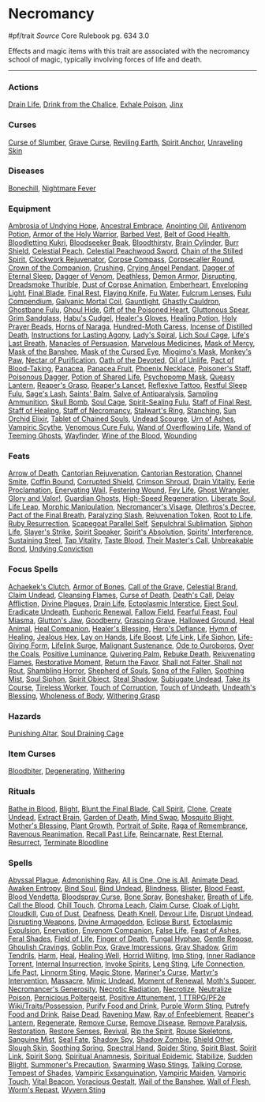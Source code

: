 # Necromancy
#pf/trait 
*Source* Core Rulebook pg. 634 3.0

Effects and magic items with this trait are associated with the necromancy school of magic, typically involving forces of life and death.

---

### Actions
[Drain Life](../Magic/Focus%20Spells/Level%203/Drain%20Life.md), [Drink from the Chalice](Drink%20from%20the%20Chalice), [Exhale Poison](Exhale%20Poison), [Jinx](Jinx)

### Curses
[Curse of Slumber](Curse%20of%20Slumber), [Grave Curse](Grave%20Curse), [Reviling Earth](Reviling%20Earth), [Spirit Anchor](Spirit%20Anchor), [Unraveling Skin](Unraveling%20Skin)

### Diseases
[Bonechill](Bonechill), [Nightmare Fever](Nightmare%20Fever)

### Equipment
[Ambrosia of Undying Hope](Ambrosia%20of%20Undying%20Hope), [Ancestral Embrace](Ancestral%20Embrace), [Anointing Oil](Anointing%20Oil), [Antivenom Potion](Antivenom%20Potion), [Armor of the Holy Warrior](Armor%20of%20the%20Holy%20Warrior), [Barbed Vest](Barbed%20Vest), [Belt of Good Health](Belt%20of%20Good%20Health), [Bloodletting Kukri](Bloodletting%20Kukri), [Bloodseeker Beak](Bloodseeker%20Beak), [Bloodthirsty](Bloodthirsty), [Brain Cylinder](Brain%20Cylinder), [Burr Shield](Burr%20Shield), [Celestial Peach](Celestial%20Peach), [Celestial Peachwood Sword](Celestial%20Peachwood%20Sword), [Chain of the Stilled Spirit](Chain%20of%20the%20Stilled%20Spirit), [Clockwork Rejuvenator](Clockwork%20Rejuvenator), [Corpse Compass](Corpse%20Compass), [Corpsecaller Round](Corpsecaller%20Round), [Crown of the Companion](Crown%20of%20the%20Companion), [Crushing](Crushing), [Crying Angel Pendant](Crying%20Angel%20Pendant), [Dagger of Eternal Sleep](Dagger%20of%20Eternal%20Sleep), [Dagger of Venom](Dagger%20of%20Venom), [Deathless](Deathless), [Demon Armor](Demon%20Armor), [Disrupting](Disrupting), [Dreadsmoke Thurible](Dreadsmoke%20Thurible), [Dust of Corpse Animation](Dust%20of%20Corpse%20Animation), [Emberheart](Emberheart), [Enveloping Light](Enveloping%20Light), [Final Blade](../Items/Artifacts/Final%20Blade.md), [Final Rest](Final%20Rest), [Flaying Knife](Flaying%20Knife), [Fu Water](Fu%20Water), [Fulcrum Lenses](Fulcrum%20Lenses), [Fulu Compendium](Fulu%20Compendium), [Galvanic Mortal Coil](Galvanic%20Mortal%20Coil), [Gauntlight](Gauntlight), [Ghastly Cauldron](Ghastly%20Cauldron), [Ghostbane Fulu](Ghostbane%20Fulu), [Ghoul Hide](Ghoul%20Hide), [Gift of the Poisoned Heart](Gift%20of%20the%20Poisoned%20Heart), [Gluttonous Spear](Gluttonous%20Spear), [Grim Sandglass](Grim%20Sandglass), [Habu's Cudgel](Habu's%20Cudgel), [Healer's Gloves](Healer's%20Gloves), [Healing Potion](Healing%20Potion), [Holy Prayer Beads](Holy%20Prayer%20Beads), [Horns of Naraga](Horns%20of%20Naraga), [Hundred-Moth Caress](Hundred-Moth%20Caress), [Incense of Distilled Death](Incense%20of%20Distilled%20Death), [Instructions for Lasting Agony](Instructions%20for%20Lasting%20Agony), [Lady's Spiral](Lady's%20Spiral), [Lich Soul Cage](Lich%20Soul%20Cage), [Life's Last Breath](Life's%20Last%20Breath), [Manacles of Persuasion](Manacles%20of%20Persuasion), [Marvelous Medicines](Marvelous%20Medicines), [Mask of Mercy](Mask%20of%20Mercy), [Mask of the Banshee](Mask%20of%20the%20Banshee), [Mask of the Cursed Eye](Mask%20of%20the%20Cursed%20Eye), [Miogimo's Mask](Miogimo's%20Mask), [Monkey's Paw](Monkey's%20Paw), [Nectar of Purification](Nectar%20of%20Purification), [Oath of the Devoted](Oath%20of%20the%20Devoted), [Oil of Unlife](Oil%20of%20Unlife), [Pact of Blood-Taking](Pact%20of%20Blood-Taking), [Panacea](Panacea), [Panacea Fruit](Panacea%20Fruit), [Phoenix Necklace](Phoenix%20Necklace), [Poisoner's Staff](Poisoner's%20Staff), [Poisonous Dagger](Poisonous%20Dagger), [Potion of Shared Life](Potion%20of%20Shared%20Life), [Psychopomp Mask](Psychopomp%20Mask), [Queasy Lantern](Queasy%20Lantern), [Reaper's Grasp](Reaper's%20Grasp), [Reaper's Lancet](Reaper's%20Lancet), [Reflexive Tattoo](Reflexive%20Tattoo), [Restful Sleep Fulu](Restful%20Sleep%20Fulu), [Sage's Lash](Sage's%20Lash), [Saints' Balm](Saints'%20Balm), [Salve of Antiparalysis](Salve%20of%20Antiparalysis), [Sampling Ammunition](Sampling%20Ammunition), [Skull Bomb](Skull%20Bomb), [Soul Cage](Soul%20Cage), [Spirit-Sealing Fulu](Spirit-Sealing%20Fulu), [Staff of Final Rest](Staff%20of%20Final%20Rest), [Staff of Healing](Staff%20of%20Healing), [Staff of Necromancy](Staff%20of%20Necromancy), [Stalwart's Ring](Stalwart's%20Ring), [Stanching](Stanching), [Sun Orchid Elixir](Sun%20Orchid%20Elixir), [Tablet of Chained Souls](Tablet%20of%20Chained%20Souls), [Undead Scourge](Undead%20Scourge), [Urn of Ashes](Urn%20of%20Ashes), [Vampiric Scythe](Vampiric%20Scythe), [Venomous Cure Fulu](Venomous%20Cure%20Fulu), [Wand of Overflowing Life](Wand%20of%20Overflowing%20Life), [Wand of Teeming Ghosts](Wand%20of%20Teeming%20Ghosts), [Wayfinder](Wayfinder), [Wine of the Blood](Wine%20of%20the%20Blood), [Wounding](Wounding)

### Feats
[Arrow of Death](Arrow%20of%20Death), [Cantorian Rejuvenation](Cantorian%20Rejuvenation), [Cantorian Restoration](Cantorian%20Restoration), [Channel Smite](Channel%20Smite), [Coffin Bound](Coffin%20Bound), [Corrupted Shield](Corrupted%20Shield), [Crimson Shroud](Crimson%20Shroud), [Drain Vitality](Drain%20Vitality), [Eerie Proclamation](Eerie%20Proclamation), [Enervating Wail](Enervating%20Wail), [Festering Wound](Festering%20Wound), [Fey Life](Fey%20Life), [Ghost Wrangler](Ghost%20Wrangler), [Glory and Valor!](Glory%20and%20Valor!), [Guardian Ghosts](Guardian%20Ghosts), [High-Speed Regeneration](High-Speed%20Regeneration), [Liberate Soul](Liberate%20Soul), [Life Leap](Life%20Leap), [Morphic Manipulation](Morphic%20Manipulation), [Necromancer's Visage](Necromancer's%20Visage), [Olethros's Decree](Olethros's%20Decree), [Pact of the Final Breath](Pact%20of%20the%20Final%20Breath), [Paralyzing Slash](Paralyzing%20Slash), [Rejuvenation Token](Rejuvenation%20Token), [Root to Life](Root%20to%20Life), [Ruby Resurrection](Ruby%20Resurrection), [Scapegoat Parallel Self](Scapegoat%20Parallel%20Self), [Sepulchral Sublimation](Sepulchral%20Sublimation), [Siphon Life](Siphon%20Life), [Slayer's Strike](Slayer's%20Strike), [Spirit Speaker](Spirit%20Speaker), [Spirit's Absolution](Spirit's%20Absolution), [Spirits' Interference](Spirits'%20Interference), [Sustaining Steel](Sustaining%20Steel), [Tap Vitality](Tap%20Vitality), [Taste Blood](Taste%20Blood), [Their Master's Call](Their%20Master's%20Call), [Unbreakable Bond](Unbreakable%20Bond), [Undying Conviction](Undying%20Conviction)

### Focus Spells
[Achaekek's Clutch](../Magic/Focus%20Spells/Level%204/Achaekek's%20Clutch.md), [Armor of Bones](../Magic/Focus%20Spells/Level%203/Armor%20of%20Bones.md), [Call of the Grave](../Magic/Focus%20Spells/Level%201/Call%20of%20the%20Grave.md), [Celestial Brand](../Magic/Focus%20Spells/Level%205/Celestial%20Brand.md), [Claim Undead](../Magic/Focus%20Spells/Level%206/Claim%20Undead.md), [Cleansing Flames](../Magic/Focus%20Spells/Level%205/Cleansing%20Flames.md), [Curse of Death](../Magic/Focus%20Spells/Level%205/Curse%20of%20Death.md), [Death's Call](../Magic/Focus%20Spells/Level%201/Death's%20Call.md), [Delay Affliction](../Magic/Focus%20Spells/Level%203/Delay%20Affliction.md), [Divine Plagues](../Magic/Focus%20Spells/Level%201/Divine%20Plagues.md), [Drain Life](../Magic/Focus%20Spells/Level%203/Drain%20Life.md), [Ectoplasmic Interstice](../Magic/Focus%20Spells/Level%204/Ectoplasmic%20Interstice.md), [Eject Soul](../Magic/Focus%20Spells/Level%201/Eject%20Soul.md), [Eradicate Undeath](../Magic/Focus%20Spells/Level%204/Eradicate%20Undeath.md), [Euphoric Renewal](../Magic/Focus%20Spells/Level%204/Euphoric%20Renewal.md), [Fallow Field](../Magic/Focus%20Spells/Level%204/Fallow%20Field.md), [Fearful Feast](../Magic/Focus%20Spells/Level%204/Fearful%20Feast.md), [Foul Miasma](../Magic/Focus%20Spells/Level%204/Foul%20Miasma.md), [Glutton's Jaw](../Magic/Focus%20Spells/Level%201/Glutton's%20Jaw.md), [Goodberry](../Magic/Focus%20Spells/Level%201/Goodberry.md), [Grasping Grave](../Magic/Focus%20Spells/Level%205/Grasping%20Grave.md), [Hallowed Ground](../Magic/Focus%20Spells/Level%201/Hallowed%20Ground.md), [Heal Animal](../Magic/Focus%20Spells/Level%201/Heal%20Animal.md), [Heal Companion](../Magic/Focus%20Spells/Level%201/Heal%20Companion.md), [Healer's Blessing](../Magic/Focus%20Spells/Level%201/Healer's%20Blessing.md), [Hero's Defiance](../Magic/Focus%20Spells/Level%2010/Hero's%20Defiance.md), [Hymn of Healing](../Magic/Focus%20Spells/Level%201/Hymn%20of%20Healing.md), [Jealous Hex](../Magic/Focus%20Spells/Level%201/Jealous%20Hex.md), [Lay on Hands](../Magic/Focus%20Spells/Level%201/Lay%20on%20Hands.md), [Life Boost](../Magic/Focus%20Spells/Level%201/Life%20Boost.md), [Life Link](../Magic/Focus%20Spells/Level%201/Life%20Link.md), [Life Siphon](../Magic/Focus%20Spells/Level%204/Life%20Siphon.md), [Life-Giving Form](../Magic/Focus%20Spells/Level%206/Life-Giving%20Form.md), [Lifelink Surge](../Magic/Focus%20Spells/Level%202/Lifelink%20Surge.md), [Malignant Sustenance](../Magic/Focus%20Spells/Level%204/Malignant%20Sustenance.md), [Ode to Ouroboros](../Magic/Focus%20Spells/Level%205/Ode%20to%20Ouroboros.md), [Over the Coals](../Magic/Focus%20Spells/Level%205/Over%20the%20Coals.md), [Positive Luminance](../Magic/Focus%20Spells/Level%204/Positive%20Luminance.md), [Quivering Palm](../Magic/Focus%20Spells/Level%208/Quivering%20Palm.md), [Rebuke Death](../Magic/Focus%20Spells/Level%204/Rebuke%20Death.md), [Rejuvenating Flames](../Magic/Focus%20Spells/Level%201/Rejuvenating%20Flames.md), [Restorative Moment](../Magic/Focus%20Spells/Level%205/Restorative%20Moment.md), [Return the Favor](../Magic/Focus%20Spells/Level%203/Return%20the%20Favor.md), [Shall not Falter, Shall not Rout](../Magic/Focus%20Spells/Level%205/Shall%20not%20Falter,%20Shall%20not%20Rout.md), [Shambling Horror](../Magic/Focus%20Spells/Level%206/Shambling%20Horror.md), [Shepherd of Souls](../Magic/Focus%20Spells/Level%205/Shepherd%20of%20Souls.md), [Song of the Fallen](../Magic/Focus%20Spells/Level%2010/Song%20of%20the%20Fallen.md), [Soothing Mist](../Magic/Focus%20Spells/Level%202/Soothing%20Mist.md), [Soul Siphon](../Magic/Focus%20Spells/Level%201/Soul%20Siphon.md), [Spirit Object](../Magic/Focus%20Spells/Cantrips/Spirit%20Object.md), [Steal Shadow](../Magic/Focus%20Spells/Level%203/Steal%20Shadow.md), [Subjugate Undead](../Magic/Focus%20Spells/Level%203/Subjugate%20Undead.md), [Take its Course](../Magic/Focus%20Spells/Level%204/Take%20its%20Course.md), [Tireless Worker](../Magic/Focus%20Spells/Level%204/Tireless%20Worker.md), [Touch of Corruption](../Magic/Focus%20Spells/Level%201/Touch%20of%20Corruption.md), [Touch of Undeath](../Magic/Focus%20Spells/Level%201/Touch%20of%20Undeath.md), [Undeath's Blessing](../Magic/Focus%20Spells/Level%201/Undeath's%20Blessing.md), [Wholeness of Body](../Magic/Focus%20Spells/Level%202/Wholeness%20of%20Body.md), [Withering Grasp](../Magic/Focus%20Spells/Level%201/Withering%20Grasp.md)

### Hazards
[Punishing Altar](Punishing%20Altar), [Soul Draining Cage](Soul%20Draining%20Cage)

### Item Curses
[Bloodbiter](Bloodbiter), [Degenerating](Degenerating), [Withering](Withering)

### Rituals
[Bathe in Blood](../Magic/Rituals/Level%208/Bathe%20in%20Blood.md), [Blight](../Magic/Rituals/Level%204/Blight.md), [Blunt the Final Blade](../Magic/Rituals/Level%209/Blunt%20the%20Final%20Blade.md), [Call Spirit](../Magic/Rituals/Level%205/Call%20Spirit.md), [Clone](../Magic/Rituals/Level%209/Clone.md), [Create Undead](../Magic/Rituals/Level%202/Create%20Undead.md), [Extract Brain](../Magic/Rituals/Level%204/Extract%20Brain.md), [Garden of Death](../Magic/Rituals/Level%204/Garden%20of%20Death.md), [Mind Swap](../Magic/Rituals/Level%205/Mind%20Swap.md), [Mosquito Blight](../Magic/Rituals/Level%205/Mosquito%20Blight.md), [Mother's Blessing](../Magic/Rituals/Level%205/Mother's%20Blessing.md), [Plant Growth](../Magic/Rituals/Level%204/Plant%20Growth.md), [Portrait of Spite](../Magic/Rituals/Level%205/Portrait%20of%20Spite.md), [Raga of Remembrance](../Magic/Rituals/Level%2010/Raga%20of%20Remembrance.md), [Ravenous Reanimation](../Magic/Rituals/Level%207/Ravenous%20Reanimation.md), [Recall Past Life](../Magic/Rituals/Level%204/Recall%20Past%20Life.md), [Reincarnate](../Magic/Rituals/Level%203/Reincarnate.md), [Rest Eternal](../Magic/Rituals/Level%204/Rest%20Eternal.md), [Resurrect](../Magic/Rituals/Level%205/Resurrect.md), [Terminate Bloodline](../Magic/Rituals/Level%206/Terminate%20Bloodline.md)

### Spells
[Abyssal Plague](../Magic/Spells/Level%205/Abyssal%20Plague.md), [Admonishing Ray](../Magic/Spells/Level%201/Admonishing%20Ray.md), [All is One, One is All](../Magic/Spells/Level%208/All%20is%20One,%20One%20is%20All.md), [Animate Dead](../Magic/Spells/Level%201/Animate%20Dead.md), [Awaken Entropy](../Magic/Spells/Level%206/Awaken%20Entropy.md), [Bind Soul](../Magic/Spells/Level%209/Bind%20Soul.md), [Bind Undead](../Magic/Spells/Level%203/Bind%20Undead.md), [Blindness](../Magic/Spells/Level%203/Blindness.md), [Blister](../Magic/Spells/Level%205/Blister.md), [Blood Feast](../Magic/Spells/Level%205/Blood%20Feast.md), [Blood Vendetta](../Magic/Spells/Level%202/Blood%20Vendetta.md), [Bloodspray Curse](../Magic/Spells/Level%204/Bloodspray%20Curse.md), [Bone Spray](../Magic/Spells/Level%202/Bone%20Spray.md), [Boneshaker](../Magic/Spells/Level%202/Boneshaker.md), [Breath of Life](../Magic/Spells/Level%205/Breath%20of%20Life.md), [Call the Blood](../Magic/Spells/Level%204/Call%20the%20Blood.md), [Chill Touch](../Magic/Spells/Cantrips/Chill%20Touch.md), [Chroma Leach](../Magic/Spells/Level%204/Chroma%20Leach.md), [Claim Curse](../Magic/Spells/Level%203/Claim%20Curse.md), [Cloak of Light](../Magic/Spells/Level%204/Cloak%20of%20Light.md), [Cloudkill](../Magic/Spells/Level%205/Cloudkill.md), [Cup of Dust](../Magic/Spells/Level%203/Cup%20of%20Dust.md), [Deafness](../Magic/Spells/Level%202/Deafness.md), [Death Knell](../Magic/Spells/Level%202/Death%20Knell.md), [Devour Life](../Magic/Spells/Level%208/Devour%20Life.md), [Disrupt Undead](../Magic/Spells/Cantrips/Disrupt%20Undead.md), [Disrupting Weapons](../Magic/Spells/Level%201/Disrupting%20Weapons.md), [Divine Armageddon](../Magic/Spells/Level%208/Divine%20Armageddon.md), [Eclipse Burst](../Magic/Spells/Level%207/Eclipse%20Burst.md), [Ectoplasmic Expulsion](../Magic/Spells/Level%205/Ectoplasmic%20Expulsion.md), [Enervation](../Magic/Spells/Level%204/Enervation.md), [Envenom Companion](../Magic/Spells/Level%203/Envenom%20Companion.md), [False Life](../Magic/Spells/Level%202/False%20Life.md), [Feast of Ashes](../Magic/Spells/Level%202/Feast%20of%20Ashes.md), [Feral Shades](../Magic/Spells/Level%202/Feral%20Shades.md), [Field of Life](../Magic/Spells/Level%206/Field%20of%20Life.md), [Finger of Death](../Magic/Spells/Level%207/Finger%20of%20Death.md), [Fungal Hyphae](../Magic/Spells/Level%202/Fungal%20Hyphae.md), [Gentle Repose](../Magic/Spells/Level%202/Gentle%20Repose.md), [Ghoulish Cravings](../Magic/Spells/Level%202/Ghoulish%20Cravings.md), [Goblin Pox](../Magic/Spells/Level%201/Goblin%20Pox.md), [Grave Impressions](../Magic/Spells/Level%202/Grave%20Impressions.md), [Gray Shadow](../Magic/Spells/Level%206/Gray%20Shadow.md), [Grim Tendrils](../Magic/Spells/Level%201/Grim%20Tendrils.md), [Harm](../Magic/Spells/Level%201/Harm.md), [Heal](../Magic/Spells/Level%201/Heal.md), [Healing Well](../Magic/Spells/Level%205/Healing%20Well.md), [Horrid Wilting](../Magic/Spells/Level%208/Horrid%20Wilting.md), [Imp Sting](../Magic/Spells/Level%202/Imp%20Sting.md), [Inner Radiance Torrent](../Magic/Spells/Level%202/Inner%20Radiance%20Torrent.md), [Internal Insurrection](../Magic/Spells/Level%204/Internal%20Insurrection.md), [Invoke Spirits](../Magic/Spells/Level%205/Invoke%20Spirits.md), [Leng Sting](../Magic/Spells/Level%207/Leng%20Sting.md), [Life Connection](../Magic/Spells/Level%203/Life%20Connection.md), [Life Pact](../Magic/Spells/Level%203/Life%20Pact.md), [Linnorm Sting](../Magic/Spells/Level%209/Linnorm%20Sting.md), [Magic Stone](../Magic/Spells/Level%201/Magic%20Stone.md), [Mariner's Curse](../Magic/Spells/Level%205/Mariner's%20Curse.md), [Martyr's Intervention](../Magic/Spells/Level%203/Martyr's%20Intervention.md), [Massacre](../Magic/Spells/Level%209/Massacre.md), [Mimic Undead](../Magic/Spells/Level%202/Mimic%20Undead.md), [Moment of Renewal](../Magic/Spells/Level%208/Moment%20of%20Renewal.md), [Moth's Supper](../Magic/Spells/Level%203/Moth's%20Supper.md), [Necromancer's Generosity](../Magic/Spells/Level%201/Necromancer's%20Generosity.md), [Necrotic Radiation](../Magic/Spells/Level%204/Necrotic%20Radiation.md), [Necrotize](../Magic/Spells/Level%206/Necrotize.md), [Neutralize Poison](../Magic/Spells/Level%203/Neutralize%20Poison.md), [Pernicious Poltergeist](../Magic/Spells/Level%204/Pernicious%20Poltergeist.md), [Positive Attunement](../Magic/Spells/Level%203/Positive%20Attunement.md), [1 TTRPG/PF2e Wiki/Traits/Possession](1%20TTRPG/PF2e%20Wiki/Traits/Possession), [Purify Food and Drink](../Magic/Spells/Level%201/Purify%20Food%20and%20Drink.md), [Purple Worm Sting](../Magic/Spells/Level%206/Purple%20Worm%20Sting.md), [Putrefy Food and Drink](../Magic/Spells/Level%201/Putrefy%20Food%20and%20Drink.md), [Raise Dead](../Magic/Spells/Level%206/Raise%20Dead.md), [Ravening Maw](../Magic/Spells/Level%205/Ravening%20Maw.md), [Ray of Enfeeblement](../Magic/Spells/Level%201/Ray%20of%20Enfeeblement.md), [Reaper's Lantern](../Magic/Spells/Level%202/Reaper's%20Lantern.md), [Regenerate](../Magic/Spells/Level%207/Regenerate.md), [Remove Curse](../Magic/Spells/Level%204/Remove%20Curse.md), [Remove Disease](../Magic/Spells/Level%203/Remove%20Disease.md), [Remove Paralysis](../Magic/Spells/Level%202/Remove%20Paralysis.md), [Restoration](../Magic/Spells/Level%202/Restoration.md), [Restore Senses](../Magic/Spells/Level%202/Restore%20Senses.md), [Revival](../Magic/Spells/Level%2010/Revival.md), [Rip the Spirit](../Magic/Spells/Level%205/Rip%20the%20Spirit.md), [Rouse Skeletons](../Magic/Spells/Level%203/Rouse%20Skeletons.md), [Sanguine Mist](../Magic/Spells/Level%204/Sanguine%20Mist.md), [Seal Fate](../Magic/Spells/Level%204/Seal%20Fate.md), [Shadow Spy](../Magic/Spells/Level%203/Shadow%20Spy.md), [Shadow Zombie](../Magic/Spells/Level%202/Shadow%20Zombie.md), [Shield Other](../Magic/Spells/Level%202/Shield%20Other.md), [Slough Skin](../Magic/Spells/Level%202/Slough%20Skin.md), [Soothing Spring](../Magic/Spells/Level%204/Soothing%20Spring.md), [Spectral Hand](../Magic/Spells/Level%202/Spectral%20Hand.md), [Spider Sting](../Magic/Spells/Level%201/Spider%20Sting.md), [Spirit Blast](../Magic/Spells/Level%206/Spirit%20Blast.md), [Spirit Link](../Magic/Spells/Level%201/Spirit%20Link.md), [Spirit Song](../Magic/Spells/Level%208/Spirit%20Song.md), [Spiritual Anamnesis](../Magic/Spells/Level%204/Spiritual%20Anamnesis.md), [Spiritual Epidemic](../Magic/Spells/Level%208/Spiritual%20Epidemic.md), [Stabilize](../Magic/Spells/Cantrips/Stabilize.md), [Sudden Blight](../Magic/Spells/Level%202/Sudden%20Blight.md), [Summoner's Precaution](../Magic/Spells/Level%202/Summoner's%20Precaution.md), [Swarming Wasp Stings](../Magic/Spells/Level%204/Swarming%20Wasp%20Stings.md), [Talking Corpse](../Magic/Spells/Level%204/Talking%20Corpse.md), [Tempest of Shades](../Magic/Spells/Level%207/Tempest%20of%20Shades.md), [Vampiric Exsanguination](../Magic/Spells/Level%206/Vampiric%20Exsanguination.md), [Vampiric Maiden](../Magic/Spells/Level%204/Vampiric%20Maiden.md), [Vampiric Touch](../Magic/Spells/Level%203/Vampiric%20Touch.md), [Vital Beacon](../Magic/Spells/Level%204/Vital%20Beacon.md), [Voracious Gestalt](../Magic/Spells/Level%209/Voracious%20Gestalt.md), [Wail of the Banshee](../Magic/Spells/Level%209/Wail%20of%20the%20Banshee.md), [Wall of Flesh](../Magic/Spells/Level%205/Wall%20of%20Flesh.md), [Worm's Repast](../Magic/Spells/Level%202/Worm's%20Repast.md), [Wyvern Sting](../Magic/Spells/Level%205/Wyvern%20Sting.md)